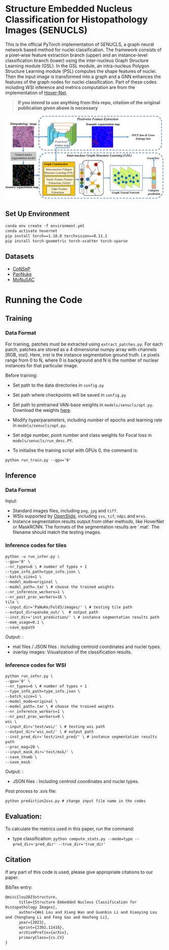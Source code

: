 # Structure Embedded Nucleus Classification for Histopathology Images (SENUCLS)

This is the official PyTorch implementation of SENUCLS, a graph neural network based method for nuclei classification. The framework consists of a pixel-wise feature extraction branch (upper) and an instance-level classification branch (lower) using the inter-nucleus Graph Structure Learning module (GSL). 
In the GSL module, an intra-nucleus Polygon Structure Learning module (PSL) computes the shape features of nuclei. Then the input image is transformed into a graph and a GNN enhances the features of the graph nodes for nuclei classification.
Part of these codes including WSI inference and metrics computation are from the implementation of [Hover-Net](https://github.com/vqdang/hover_net/).

> **If you intend to use anything from this repo, citation of the original publication given above is necessary**

![](diagram/structure.png)

## Set Up Environment
```
conda env create -f environment.yml
conda activate hovernet
pip install torch==1.10.0 torchvision==0.11.1
pip install torch-geometric torch-scatter torch-sparse
```

## Datasets
- [CoNSeP](https://www.sciencedirect.com/science/article/pii/S1361841519301045)
- [PanNuke](https://arxiv.org/abs/2003.10778)
- [MoNuSAC](https://ieeexplore.ieee.org/abstract/document/8880654)


# Running the Code

## Training

### Data Format
For training, patches must be extracted using `extract_patches.py`. For each patch, patches are stored as a 4 dimensional numpy array with channels [RGB, inst]. Here, inst is the instance segmentation ground truth. I.e pixels range from 0 to N, where 0 is background and N is the number of nuclear instances for that particular image. 

Before training:

- Set path to the data directories in `config.py`
- Set path where checkpoints will be saved  in `config.py`
- Set path to pretrained VAN-base weights in `models/senucls/opt.py`. Download the weights [here](https://drive.google.com/file/d/1ne9rpzimYh7EyaUU5kfDd2nDzl04LJ5v/view?usp=sharing).
- Modify hyperparameters, including number of epochs and learning rate in `models/senucls/opt.py`.
- Set edge number, point number and class weights for Focal loss in `models/senucls/run_desc.PY`.

- To initialise the training script with GPUs 0, the command is:
```
python run_train.py --gpu='0' 
```

## Inference

### Data Format

Input: <br />
- Standard images files, including `png`, `jpg` and `tiff`.
- WSIs supported by [OpenSlide](https://openslide.org/), including `svs`, `tif`, `ndpi` and `mrxs`.
- Instance segmentation results output from other methods, like HoverNet or MaskRCNN. The formats of the segmentation results are '.mat'. The filename should match the testing images.

### Inference codes for tiles
```
python -u run_infer.py \
--gpu='0' \
--nr_types=6 \ # number of types + 1
--type_info_path=type_info.json \
--batch_size=1 \
--model_mode=original \
--model_path=.tar \ # choose the trained weights
--nr_inference_workers=1 \
--nr_post_proc_workers=16 \
tile \
--input_dir='PaNuKe/Fold3/images/' \ # testing tile path
--output_dir=panuke_out/ \  # output path
--inst_dir='inst_prediction/' \ # instance segmentation results path
--mem_usage=0.1 \
--save_qupath
```
Output: : <br />
- mat files / JSON files : Including centroid coordinates and nuclei types.
- overlay images: Visualization of the classification results.

### Inference codes for WSI
```
python run_infer.py \
--gpu='0' \
--nr_types=6 \ # number of types + 1
--type_info_path=type_info.json \
--batch_size=1 \
--model_mode=original \
--model_path=.tar \ # choose the trained weights
--nr_inference_workers=1 \
--nr_post_proc_workers=0 \
wsi \
--input_dir='test/wsi/' \ # testing wsi path
--output_dir='wsi_out/' \ # output path
--inst_pred_dir='test/inst_pred/' \ # instance segmentation results path
--proc_mag=20 \
--input_mask_dir='test/msk/' \
--save_thumb \
--save_mask
```
Output: : <br />
- JSON files : Including centroid coordinates and nuclei types.

Post process to .svs file: <br />
```
python prediction2svs.py # change input file name in the codes
```
## Evaluation:
To calculate the metrics used in this paper, run the command:
- type classification: `python compute_stats.py --mode=type --pred_dir='pred_dir' --true_dir='true_dir'`


## Citation

If any part of this code is used, please give appropriate citations to our paper. <br />

BibTex entry: <br />
```
@misc{lou2023structure,
      title={Structure Embedded Nucleus Classification for Histopathology Images}, 
      author={Wei Lou and Xiang Wan and Guanbin Li and Xiaoying Lou and Chenghang Li and Feng Gao and Haofeng Li},
      year={2023},
      eprint={2302.11416},
      archivePrefix={arXiv},
      primaryClass={cs.CV}
}
```
